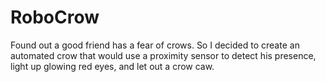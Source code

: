 # RoboCrow
Found out a good friend has a fear of crows. So I decided to create an automated crow that would use a proximity sensor to detect his presence, light up glowing red eyes, and let out a crow caw. 
